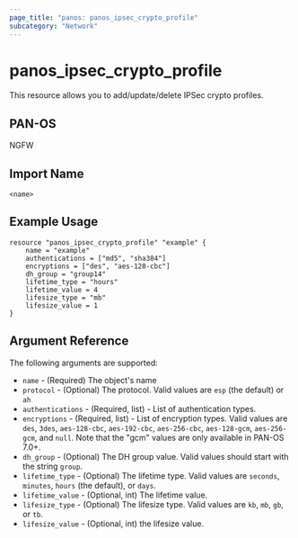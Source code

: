 ```yaml
---
page_title: "panos: panos_ipsec_crypto_profile"
subcategory: "Network"
---
```


# panos_ipsec_crypto_profile

This resource allows you to add/update/delete IPSec crypto profiles.


## PAN-OS

NGFW


## Import Name

```
<name>
```


## Example Usage

```hcl
resource "panos_ipsec_crypto_profile" "example" {
    name = "example"
    authentications = ["md5", "sha384"]
    encryptions = ["des", "aes-128-cbc"]
    dh_group = "group14"
    lifetime_type = "hours"
    lifetime_value = 4
    lifesize_type = "mb"
    lifesize_value = 1
}
```

## Argument Reference

The following arguments are supported:

* `name` - (Required) The object's name
* `protocol` - (Optional) The protocol.  Valid values are `esp` (the default)
  or `ah`
* `authentications` - (Required, list) - List of authentication types.
* `encryptions` - (Required, list) - List of encryption types.  Valid values
  are `des`, `3des`, `aes-128-cbc`, `aes-192-cbc`, `aes-256-cbc`, `aes-128-gcm`,
  `aes-256-gcm`, and `null`.  Note that the "gcm" values are only available in
  PAN-OS 7.0+.
* `dh_group` - (Optional) The DH group value.  Valid values should start with
  the string `group`.
* `lifetime_type` - (Optional) The lifetime type.  Valid values are `seconds`,
  `minutes`, `hours` (the default), or `days`.
* `lifetime_value` - (Optional, int) The lifetime value.
* `lifesize_type` - (Optional) The lifesize type.  Valid values are `kb`, `mb`,
  `gb`, or `tb`.
* `lifesize_value` - (Optional, int) the lifesize value.
